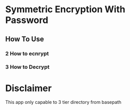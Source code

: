 # Symmetric Encryption With Password
## How To Use
### 2 How to ecnrypt
### 3 How to Decrypt
# Disclaimer
This app only capable to 3 tier directory from basepath
